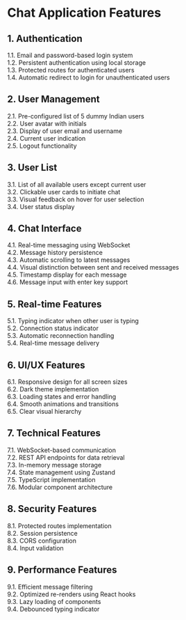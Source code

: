# Chat Application Features

## 1. Authentication
1.1. Email and password-based login system  
1.2. Persistent authentication using local storage  
1.3. Protected routes for authenticated users  
1.4. Automatic redirect to login for unauthenticated users  

## 2. User Management
2.1. Pre-configured list of 5 dummy Indian users  
2.2. User avatar with initials  
2.3. Display of user email and username  
2.4. Current user indication  
2.5. Logout functionality  

## 3. User List
3.1. List of all available users except current user  
3.2. Clickable user cards to initiate chat  
3.3. Visual feedback on hover for user selection  
3.4. User status display  

## 4. Chat Interface
4.1. Real-time messaging using WebSocket  
4.2. Message history persistence  
4.3. Automatic scrolling to latest messages  
4.4. Visual distinction between sent and received messages  
4.5. Timestamp display for each message  
4.6. Message input with enter key support  

## 5. Real-time Features
5.1. Typing indicator when other user is typing  
5.2. Connection status indicator  
5.3. Automatic reconnection handling  
5.4. Real-time message delivery  

## 6. UI/UX Features
6.1. Responsive design for all screen sizes  
6.2. Dark theme implementation  
6.3. Loading states and error handling  
6.4. Smooth animations and transitions  
6.5. Clear visual hierarchy  

## 7. Technical Features
7.1. WebSocket-based communication  
7.2. REST API endpoints for data retrieval  
7.3. In-memory message storage  
7.4. State management using Zustand  
7.5. TypeScript implementation  
7.6. Modular component architecture  

## 8. Security Features
8.1. Protected routes implementation  
8.2. Session persistence  
8.3. CORS configuration  
8.4. Input validation  

## 9. Performance Features
9.1. Efficient message filtering  
9.2. Optimized re-renders using React hooks  
9.3. Lazy loading of components  
9.4. Debounced typing indicator